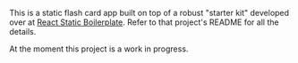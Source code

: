 This is a static flash card app built on top of a robust "starter kit"
developed over at [React Static
Boilerplate](https://github.com/koistya/react-static-boilerplate). Refer to that
project's README for all the details.

At the moment this project is a work in progress.
